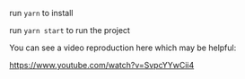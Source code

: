 run `yarn` to install

run `yarn start` to run the project

You can see a video reproduction here which may be helpful:

https://www.youtube.com/watch?v=SvpcYYwCii4